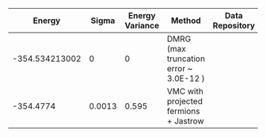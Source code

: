 | Energy                | Sigma           | Energy Variance  | Method                                                           | Data Repository                     |
|-----------------------|-----------------|------------------|------------------------------------------------------------------|-------------------------------------|
| -354.534213002        | 0               | 0                | DMRG (max truncation error ~ 3.0E-12 )                           |
|   -354.4774           |   0.0013        |  0.595           |  VMC with projected fermions + Jastrow                           |                                     |
